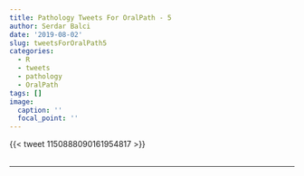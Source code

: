 ```yaml
---
title: Pathology Tweets For OralPath - 5
author: Serdar Balci
date: '2019-08-02'
slug: tweetsForOralPath5
categories:
  - R
  - tweets
  - pathology
  - OralPath
tags: []
image:
  caption: ''
  focal_point: ''
---
```



{{< tweet 1150888090161954817 >}}
<br>
<br>
<hr>
